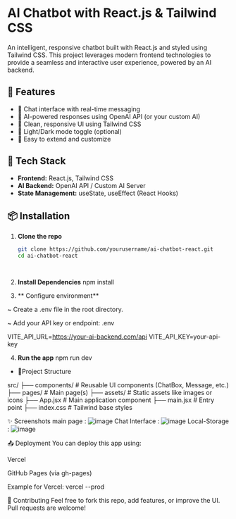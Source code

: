 # AI Chatbot with React.js & Tailwind CSS

An intelligent, responsive chatbot built with React.js and styled using Tailwind CSS. This project leverages modern frontend technologies to provide a seamless and interactive user experience, powered by an AI backend.

## 🚀 Features

- 💬 Chat interface with real-time messaging
- 🤖 AI-powered responses using OpenAI API (or your custom AI)
- 🎨 Clean, responsive UI using Tailwind CSS
- 🌙 Light/Dark mode toggle (optional)
- 🔧 Easy to extend and customize

## 🧰 Tech Stack

- **Frontend:** React.js, Tailwind CSS
- **AI Backend:** OpenAI API / Custom AI Server
- **State Management:** useState, useEffect (React Hooks)

## 📦 Installation

1. **Clone the repo**
   ```bash
   git clone https://github.com/yourusername/ai-chatbot-react.git
   cd ai-chatbot-react

  

2. **Install Dependencies**
 npm install

3. ** Configure environment**

~ Create a .env file in the root directory.

~ Add your API key or endpoint:
.env
 
VITE_API_URL=https://your-ai-backend.com/api
VITE_API_KEY=your-api-key

4. **Run the app**
npm run dev


- 🔧Project Structure

src/
├── components/         # Reusable UI components (ChatBox, Message, etc.)
├── pages/              # Main page(s)
├── assets/             # Static assets like images or icons
├── App.jsx             # Main application component
├── main.jsx            # Entry point
├── index.css           # Tailwind base styles


✨ Screenshots
 main page : ![image](https://github.com/user-attachments/assets/cd82cbb6-9f76-4327-8b02-08f865fc92fb)
 Chat Interface : ![image](https://github.com/user-attachments/assets/63708bb5-ae6b-4717-aa04-4b1cb10db05c)
 Local-Storage : ![image](https://github.com/user-attachments/assets/7e19a7b3-acb5-4144-94d2-7d067319b3da)


📤 Deployment
You can deploy this app using:

Vercel

GitHub Pages (via gh-pages)

Example for Vercel: vercel --prod

🙌 Contributing
Feel free to fork this repo, add features, or improve the UI. Pull requests are welcome!
